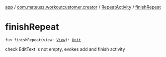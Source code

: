 [app](../../index.md) / [com.mateusz.workoutcustomer.creator](../index.md) / [RepeatActivity](index.md) / [finishRepeat](./finish-repeat.md)

# finishRepeat

`fun finishRepeat(view: `[`View`](https://developer.android.com/reference/android/view/View.html)`): `[`Unit`](https://kotlinlang.org/api/latest/jvm/stdlib/kotlin/-unit/index.html)

check EditText is not empty, evokes add and finish activity


